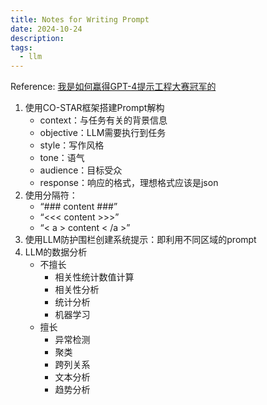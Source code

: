 ```yaml
---
title: Notes for Writing Prompt
date: 2024-10-24
description:
tags:
  - llm
---
```

Reference: [我是如何赢得GPT-4提示工程大赛冠军的](https://mp.weixin.qq.com/s/J8J_8ht7NSgbpJV5HNyhgA)
1. 使用CO-STAR框架搭建Prompt解构
	- context：与任务有关的背景信息
	- objective：LLM需要执行到任务
	- style：写作风格
	- tone：语气
	- audience：目标受众
	- response：响应的格式，理想格式应该是json
2. 使用分隔符：
	-  “### content ###”
	- “<<< content >>>”
	- “< a > content < /a >”
3. 使用LLM防护围栏创建系统提示：即利用不同区域的prompt
4. LLM的数据分析
	- 不擅长
		- 相关性统计数值计算
		- 相关性分析
		- 统计分析
		- 机器学习
	- 擅长
		- 异常检测
		- 聚类
		- 跨列关系
		- 文本分析
		- 趋势分析
		
